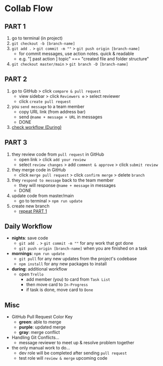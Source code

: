 # Collab Flow

## PART 1

1. go to terminal (in project)
2. `git checkout -b [branch-name]`
3. `git add .` > `git commit -m ""` > `git push origin [branch-name]`
   - for commit messages, use action notes. quick & readable
   - e.g. "[ past action ] topic" === "created file and folder structure"
4. `git checkout master/main` > `git branch -D [branch-name]`

## PART 2

1. go to GitHub > click `compare & pull request` 
   - view sidebar > click `Reviewers ⚙` > select reviewer
   - click `create pull request`
2. you `send message` to a team member
   - copy URL link (from address bar)
   - send `@name + message + URL` in messages
   - DONE
3. [check workflow (During)](#daily-workflow)

## PART 3

1. they review code from `pull request` in GitHub
   - open link > click `add your review`
   - select `review changes` > add `comment & approve` > click `submit review`
2. they merge code in GitHub
   - click `merge pull request` > click `confirm merge` > delete `branch`
3. they `respond to message` back to the team member
   - they will response `@name + message` in messages
   - DONE
4. update code from master/main
   - go to terminal > `npm run update`
5. create new branch
   - [repeat PART 1](#part-1)

## Daily Workflow

- **nights**: save code
  - `git add .` > `git commit -m ""` for any work that got done
  - `git push origin [branch-name]` when you are finished on a task
- **mornings**: `npm run update`
  - `git pull` for any new updates from the project's codebase
  - `npm install` for any new packages to install
- **during**: additional workflow
  - open `Trello`
    - add member (you) to card from `Task List`
    - then move card to `In-Progress`
    - if task is done, move card to `Done`

## Misc

- GitHub Pull Request Color Key
  - **green**: able to merge
  - **purple**: updated merge
  - **gray**: merge conflict
- Handling Git Conflicts...
  - message reviewer to meet up & resolve problem together
- the only manual work to do...
   - dev role will be completed after sending `pull request`
   - test role will `review & merge` upcoming code